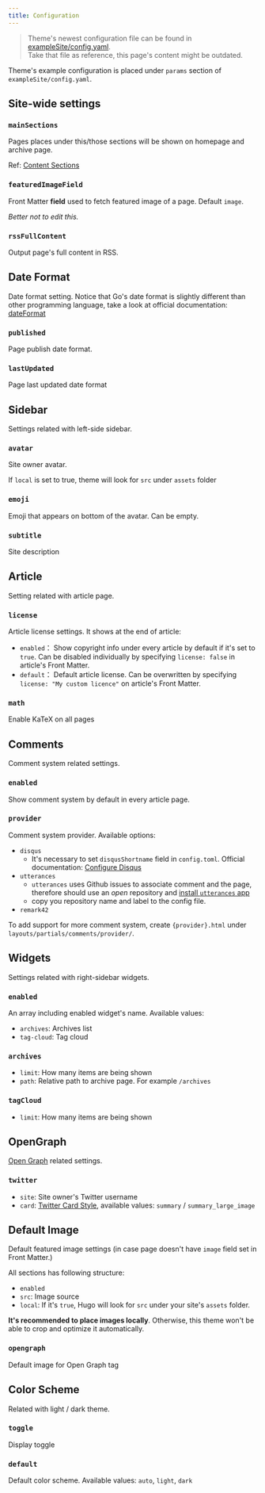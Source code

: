```yaml
---
title: Configuration
---
```


> Theme's newest configuration file can be found in [exampleSite/config.yaml](https://github.com/CaiJimmy/hugo-theme-stack/blob/master/exampleSite/config.yaml).   
Take that file as reference, this page's content might be outdated.

Theme's example configuration is placed under `params` section of `exampleSite/config.yaml`.

## Site-wide settings

### `mainSections`

Pages places under this/those sections will be shown on homepage and archive page.

Ref: [Content Sections](https://gohugo.io/content-management/sections/)

### `featuredImageField`

Front Matter **field** used to fetch featured image of a page. Default `image`.

_Better not to edit this._

### `rssFullContent`

Output page's full content in RSS.

## Date Format

Date format setting. Notice that Go's date format is slightly different than other programming language, take a look at official documentation: [dateFormat](https://gohugo.io/functions/dateformat/)

### `published`

Page publish date format.

### `lastUpdated`

Page last updated date format

## Sidebar

Settings related with left-side sidebar.

### `avatar`

Site owner avatar.

If `local` is set to true, theme will look for `src` under `assets` folder

### `emoji`

Emoji that appears on bottom of the avatar. Can be empty.

### `subtitle`

Site description

## Article

Setting related with article page.

### `license`

Article license settings. It shows at the end of article:

* `enabled`： Show copyright info under every article by default if it's set to `true`. Can be disabled individually by specifying `license: false` in article's Front Matter.
* `default`： Default article license. Can be overwritten by specifying `license: "My custom licence"` on article's Front Matter.

### `math`

Enable KaTeX on all pages

## Comments

Comment system related settings.

### `enabled`

Show comment system by default in every article page.

### `provider`

Comment system provider. Available options:

* `disqus`
  * It's necessary to set `disqusShortname` field in `config.toml`. Official documentation: [Configure Disqus](https://gohugo.io/content-management/comments/#configure-disqus)
* `utterances`
  * `utterances` uses Github issues to associate comment and the page, therefore should use an *open* repository and [install `utterances` app](https://github.com/apps/utterances)
  * copy you repository name and label to the config file.
* `remark42`

To add support for more comment system, create `{provider}.html` under `layouts/partials/comments/provider/`.


## **Widgets**

Settings related with right-sidebar widgets.

### `enabled`

An array including enabled widget's name. Available values:

* `archives`: Archives list
* `tag-cloud`: Tag cloud

### `archives`

* `limit`: How many items are being shown
* `path`: Relative path to archive page. For example `/archives`

### `tagCloud`

* `limit`: How many items are being shown

## OpenGraph

[Open Graph](https://ogp.me/) related settings.

### `twitter`

* `site`: Site owner's Twitter username
* `card`: [Twitter Card Style](https://developer.twitter.com/en/docs/twitter-for-websites/cards/overview/abouts-cards), available values: `summary` / `summary_large_image`

## Default Image

Default featured image settings \(in case page doesn't have `image` field set in Front Matter.\)

All sections has following structure:

* `enabled`
* `src`: Image source
* `local`: If it's `true`, Hugo will look for `src` under your site's `assets` folder.

**It's recommended to place images locally**. Otherwise, this theme won't be able to crop and optimize it automatically.

### `opengraph`

Default image for Open Graph tag

## Color Scheme

Related with light / dark theme.

### `toggle`

Display toggle

### `default`

Default color scheme. Available values: `auto`, `light`, `dark`

